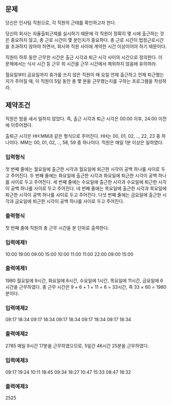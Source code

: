 ## 문제
당신은 인사팀 직원으로, 각 직원의 근태를 확인하고자 한다.

당신의 회사는 자율출퇴근제를 실시하기 때문에 
각 직원이 정확히 몇 시에 출근하는 것은 중요하지 않고, 
총 근로 시간이 몇 분인지가 중요하다. 
총 근로 시간이 법정근로시간을 초과하지 않아야 하면서, 
회사와 직원 사이에 계약한 시간 이상이어야 하기 때문이다.

직원이 하루 동안 근무한 시간은 출근 시각과 퇴근 시각 사이의 시간으로 정의한다. 
이 문제에서는 식사 시간 등 근무 외 시간을 근무 시간에서 제외하지 않음에 유의하라.

월요일부터 금요일까지 휴가를 쓰지 않은 직원이 매 요일 언제 출근하고 언제 퇴근했는지가 주어질 때, 
이 직원이 5일 동안 총 몇 분을 근무했는지를 구하는 프로그램을 작성하라.

## 제약조건
직원은 밤을 새서 일하지 않았다. 즉, 출근 시각과 퇴근 시각은 00:00 이후, 24:00 이전에 이루어졌다.



출퇴근 시각은 HH:MM과 같은 형식으로 주어진다.
HH는 00, 01, 02, .., 22, 23 중 하나이다.
MM는 00, 01, 02, .., 58, 59 중 하나이다.
직원은 매일 1분 이상은 일하였다. 

### 입력형식
첫 번째 줄에는 월요일에 출근한 시각과 월요일에 퇴근한 시각이 공백 하나를 사이로 두고 주어진다.
두 번째 줄에는 화요일에 출근한 시각과 화요일에 퇴근한 시각이 공백 하나를 사이로 두고 주어진다.
세 번째 줄에는 수요일에 출근한 시각과 수요일에 퇴근한 시각이 공백 하나를 사이로 두고 주어진다.
네 번째 줄에는 목요일에 출근한 시각과 목요일에 퇴근한 시각이 공백 하나를 사이로 두고 주어진다.
다섯 번째 줄에는 금요일에 출근한 시각과 금요일에 퇴근한 시각이 공백 하나를 사이로 두고 주어진다.

### 출력형식
첫 번째 줄에 직원의 총 근무 시간을 분 단위로 출력한다.

### 입력예제1
10:00 19:00
09:00 15:00
10:00 11:00
11:00 22:00
09:00 15:00
### 출력예제1
1980
월요일에 9시간, 화요일에 6시간, 수요일에 1시간, 목요일에 11시간, 금요일에 6시간을 근무하였다. 총 근무 시간은 9 + 6 + 1 + 11 + 6 = 33시간, 즉 33 × 60 = 1980분이다.

### 입력예제2
09:17 18:34
09:17 18:34
09:17 18:34
09:17 18:34
09:17 18:34
### 출력예제2
2785
매일 9시간 17분을 근무하였으므로, 5일간 46시간 25분을 근무하였다.

### 입력예제3
09:17 19:24
10:11 18:45
09:34 18:27
10:47 15:33
08:47 18:32
### 출력예제3
2525